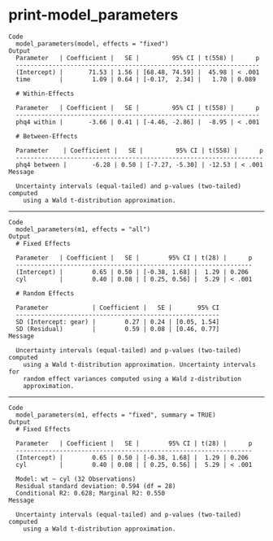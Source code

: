# print-model_parameters

    Code
      model_parameters(model, effects = "fixed")
    Output
      Parameter   | Coefficient |   SE |         95% CI | t(558) |      p
      -------------------------------------------------------------------
      (Intercept) |       71.53 | 1.56 | [68.48, 74.59] |  45.98 | < .001
      time        |        1.09 | 0.64 | [-0.17,  2.34] |   1.70 | 0.089 
      
      # Within-Effects
      
      Parameter   | Coefficient |   SE |         95% CI | t(558) |      p
      -------------------------------------------------------------------
      phq4 within |       -3.66 | 0.41 | [-4.46, -2.86] |  -8.95 | < .001
      
      # Between-Effects
      
      Parameter    | Coefficient |   SE |         95% CI | t(558) |      p
      --------------------------------------------------------------------
      phq4 between |       -6.28 | 0.50 | [-7.27, -5.30] | -12.53 | < .001
    Message
      
      Uncertainty intervals (equal-tailed) and p-values (two-tailed) computed
        using a Wald t-distribution approximation.

---

    Code
      model_parameters(m1, effects = "all")
    Output
      # Fixed Effects
      
      Parameter   | Coefficient |   SE |        95% CI | t(28) |      p
      -----------------------------------------------------------------
      (Intercept) |        0.65 | 0.50 | [-0.38, 1.68] |  1.29 | 0.206 
      cyl         |        0.40 | 0.08 | [ 0.25, 0.56] |  5.29 | < .001
      
      # Random Effects
      
      Parameter            | Coefficient |   SE |       95% CI
      --------------------------------------------------------
      SD (Intercept: gear) |        0.27 | 0.24 | [0.05, 1.54]
      SD (Residual)        |        0.59 | 0.08 | [0.46, 0.77]
    Message
      
      Uncertainty intervals (equal-tailed) and p-values (two-tailed) computed
        using a Wald t-distribution approximation. Uncertainty intervals for
        random effect variances computed using a Wald z-distribution
        approximation.

---

    Code
      model_parameters(m1, effects = "fixed", summary = TRUE)
    Output
      # Fixed Effects
      
      Parameter   | Coefficient |   SE |        95% CI | t(28) |      p
      -----------------------------------------------------------------
      (Intercept) |        0.65 | 0.50 | [-0.38, 1.68] |  1.29 | 0.206 
      cyl         |        0.40 | 0.08 | [ 0.25, 0.56] |  5.29 | < .001
      
      Model: wt ~ cyl (32 Observations)
      Residual standard deviation: 0.594 (df = 28)
      Conditional R2: 0.628; Marginal R2: 0.550
    Message
      
      Uncertainty intervals (equal-tailed) and p-values (two-tailed) computed
        using a Wald t-distribution approximation.

